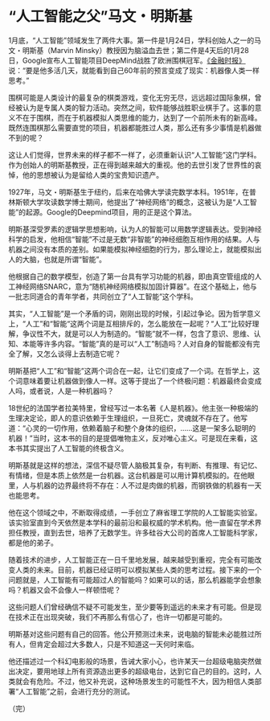 
# “人工智能之父”马文・明斯基

1月底，“人工智能”领域发生了两件大事。第一件是1月24日，学科创始人之一的马文・明斯基（Marvin Minsky）教授因为脑溢血去世；第二件是4天后的1月28日，Google宣布人工智能项目DeepMind战胜了欧洲围棋冠军。[《金融时报》](http://www.ft.com/intl/cms/s/0/3d533746-c603-11e5-b3b1-7b2481276e45.html#axzz3yvvoSPrV)说：“要是他多活几天，就能看到自己60年前的预言变成了现实：机器像人类一样思考。”

围棋可能是人类设计的最复杂的棋类游戏，变化无穷无尽，远远超过国际象棋，曾经被认为是专属人类的智力活动。突然之间，软件能够战胜职业棋手了。这事的意义不在于围棋，而在于机器模拟人类思维的能力，达到了一个前所未有的新高峰。既然连围棋那么需要直觉的项目，机器都能胜过人类，那么还有多少事情是机器做不到的呢？

这让人们觉得，世界未来的样子都不一样了，必须重新认识“人工智能”这门学科。作为创始人的明斯基教授，正在得到越来越大的重视。他的去世引发了世界性的哀悼，他的思想被认为是留给人类的宝贵知识遗产。

1927年，马文・明斯基生于纽约，后来在哈佛大学读完数学本科。1951年，在普林斯顿大学攻读数学博士期间，他提出了“神经网络”的概念，这被认为是“人工智能”的起源。Google的Deepmind项目，用的正是这个算法。

明斯基深受罗素的逻辑学思想影响，认为人的智能可以用数学逻辑表达。受到神经科学的启发，他相信“智能”不过是无数“非智能”的神经细胞互相作用的结果。人与机器之间没有本质的差别。如果能模拟神经细胞的行为，那么理论上，就能模拟出人的大脑，也就是所谓“智能”。

他根据自己的数学模型，创造了第一台具有学习功能的机器，即由真空管组成的人工神经网络SNARC，意为“随机神经网络模拟加固计算器”。在这个基础上，他与一批志同道合的青年学者，共同创立了“人工智能”这个学科。

其实，“人工智能”是一个矛盾的词，刚刚出现的时候，引起过争论。因为哲学意义上，“人工”和“智能“这两个词是互相排斥的，怎么能放在一起呢？“人工”比较好理解，争议性不大，就是可以人为制造的。“智能”就不一样，包含了意识、思维、认知、本能等许多内容。“智能”真的是可以“人工”制造吗？人对自身的智能都没有完全了解，又怎么谈得上去制造它呢？

明斯基把“人工”和“智能”这两个词合在一起，让它们变成了一个词。在哲学上，这个词意味着要让机器做到像人一样。这等于提出了一个终极问题：机器最终会变成人吗，或者说，人是一种机器吗？

18世纪的法国学者拉美特里，曾经写过一本名著《人是机器》。他主张一种极端的生理决定论，即人的意识依赖于生理组织，一旦死亡，灵魂就不存在了。他写道：“心灵的一切作用，依赖着脑子和整个身体的组织，……这是一架多么聪明的机器！”当时，这本书的目的是提倡唯物主义，反对唯心主义。可是现在来看，这本书其实提出了人工智能的终极含义。

明斯基就是这样的想法，深信不疑尽管人脑极其复杂，有判断、有推理、有记忆、有情绪，但是本质上依然是一台机器。这台机器是可以用计算机模拟的。在他眼里，人与机器的边界最终将不存在：人不过是肉做的机器，而钢铁做的机器有一天也能思考。

他在这个领域之中，不断取得成绩，一手创立了麻省理工学院的人工智能实验室。该实验室直到今天依然是本学科的最前沿和最权威的学术机构。他一直留在学术界担任教授，直到去世，培养了无数学生。许多硅谷大公司的首席人工智能科学家，都是他的弟子。

随着技术的进步，人工智能正在一日千里地发展，越来越受到重视，完全有可能改变人类的未来。目前，机器已经证明可以模拟某些人类的思考过程。接下来的一个问题就是，人工智能有可能超过人的智能吗？如果可以的话，那么机器能学会想象吗？机器又会不会像人一样顿悟呢？

这些问题人们曾经确信不疑不可能发生，至少要等到遥远的未来才有可能。但是现在技术正在出现突破，我们不再那么有信心了，也许一切都是可能的。

明斯基对这些问题有自己的回答。他公开预测过未来，说电脑的智能未必能胜过所有人，但肯定会超过大多数人，只是不知道这一天何时来临。

他还描述过一个科幻电影般的场景，告诫大家小心，也许某天一台超级电脑突然做出决定，要用地球上所有资源造出更多的超级电台，达到它自己的目的。这时，人类就会有危险。不过，他又补充说，这种场景发生的可能性不大，因为相信人类部署“人工智能”之前，会进行充分的测试。

（完）